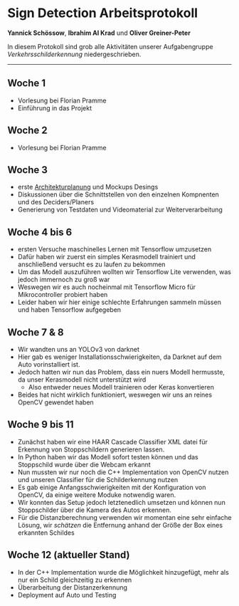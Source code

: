 # Sign Detection Arbeitsprotokoll

**Yannick Schössow**, **Ibrahim Al Krad** und **Oliver Greiner-Peter**

In diesem Protokoll sind grob alle Aktivitäten unserer Aufgabengruppe *Verkehrsschilderkennung* niedergeschrieben. 

-------------------

## Woche 1
- Vorlesung bei Florian Pramme
- Einführung in das Projekt

## Woche 2 
- Vorlesung bei Florian Pramme

## Woche 3
- erste [Architekturplanung](https://gitlab.cup.ostfalia.de/ostfaliacup/af24/gruppe2/-/blob/master/docs/Architekturplanung.pdf?ref_type=heads) und Mockups Desings
- Diskussionen über die Schnittstellen von den einzelnen Kompnenten und des Deciders/Planers
- Generierung von Testdaten und Videomaterial zur Weiterverarbeitung

## Woche 4 bis 6
- ersten Versuche maschinelles Lernen mit Tensorflow umzusetzen
- Dafür haben wir zuerst ein simples Kerasmodell trainiert und anschließend versucht es zu laufen zu bekommen
- Um das Modell auszuführen wollten wir Tensorflow Lite verwenden, was jedoch immernoch zu groß war
- Weswegen wir es auch nocheinmal mit Tensorflow Micro für Mikrocontroller probiert haben
- Leider haben wir hier einige schlechte Erfahrungen sammeln müssen und haben Tensorflow aufgegeben

##  Woche 7 & 8
- Wir wandten uns an YOLOv3 von darknet 
- Hier gab es weniger Installationsschwierigkeiten, da Darknet auf dem Auto vorinstalliert ist.
- Jedoch hatten wir nun das Problem, dass ein nuers Modell hermusste, da unser Kerasmodell nicht unterstützt wird
    - Also entweder neues Modell trainieren oder Keras konvertieren
- Beides hat nicht wirklich funktioniert, weswegen wir uns an reines OpenCV gewendet haben

## Woche 9 bis 11
- Zunächst haben wir eine HAAR Cascade Classifier XML datei für Erkennung von Stoppschildern generieren lassen.
- In Python haben wir das Modell sofort testen können und das Stoppschild wurde über die Webcam erkannt
- Nun mussten wir nur noch die C++ Implementation von OpenCV nutzen und unseren Classifier für die Schilderkennung nutzen
- Es gab einige Anfangsschwierigkeiten mit der Konfiguration von OpenCV, da einige weitere Moduke notwendig waren.
- Wir konnten das Setup jedoch letztenedlich umsetzen und können nun Stoppschilder über die Kamera des  Autos erkennen.
- Für die Distanzberechnung verwenden wir momentan eine sehr einfache Lösung, wir *schätzen* die Entfernung anhand der Größe der Box eines erkannten Schildes 

## Woche 12 (aktueller Stand)
- In der C++ Implementation wurde die Möglichkeit hinzugefügt, mehr als nur ein Schild gleichzeitig zu erkennen
- Überarbeitung der Distanzerkennung
- Deployment auf Auto und Testing